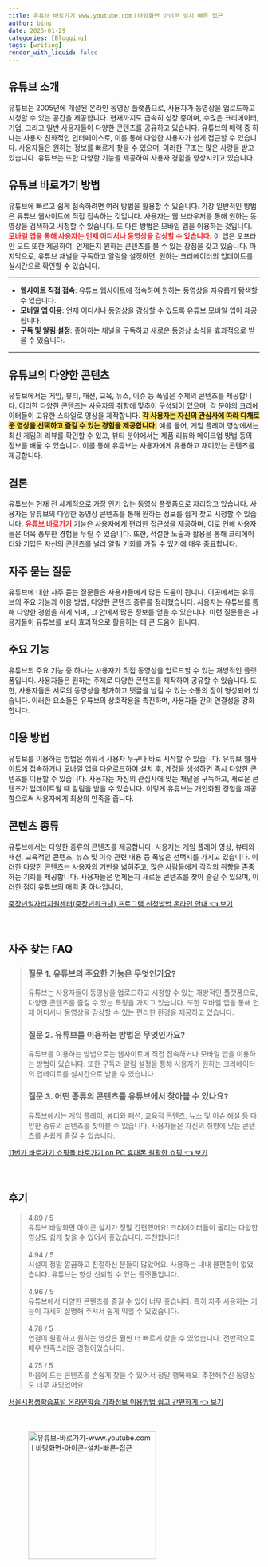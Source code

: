 ```yaml
---
title: 유튜브 바로가기 www.youtube.comㅣ바탕화면 아이콘 설치 빠른 접근
author: bing
date: 2025-01-29
categories: [Blogging]
tags: [writing]
render_with_liquid: false
---
```



<h2 id='유튜브_소개'>유튜브 소개</h2>

<p>유튜브는 2005년에 개설된 온라인 동영상 플랫폼으로, 사용자가 동영상을 업로드하고 시청할 수 있는 공간을 제공합니다. 현재까지도 급속히 성장 중이며, 수많은 크리에이터, 기업, 그리고 일반 사용자들이 다양한 콘텐츠를 공유하고 있습니다. 유튜브의 매력 중 하나는 사용자 친화적인 인터페이스로, 이를 통해 다양한 사용자가 쉽게 접근할 수 있습니다. 사용자들은 원하는 정보를 빠르게 찾을 수 있으며, 이러한 구조는 많은 사랑을 받고 있습니다. 유튜브는 또한 다양한 기능을 제공하여 사용자 경험을 향상시키고 있습니다.</p>

<h2 id='유튜브_바로가기_방법'>유튜브 바로가기 방법</h2>

<p>유튜브에 빠르고 쉽게 접속하려면 여러 방법을 활용할 수 있습니다. 가장 일반적인 방법은 유튜브 웹사이트에 직접 접속하는 것입니다. 사용자는 웹 브라우저를 통해 원하는 동영상을 검색하고 시청할 수 있습니다. 또 다른 방법은 모바일 앱을 이용하는 것입니다. <b><span style="color: #ee2323;">모바일 앱을 통해 사용자는 언제 어디서나 동영상을 감상할 수 있습니다.</span></b> 이 앱은 오프라인 모드 또한 제공하여, 언제든지 원하는 콘텐츠를 볼 수 있는 장점을 갖고 있습니다. 마지막으로, 유튜브 채널을 구독하고 알림을 설정하면, 원하는 크리에이터의 업데이트를 실시간으로 확인할 수 있습니다.</p>

<hr />

<ul>
    <li><b>웹사이트 직접 접속</b>: 유튜브 웹사이트에 접속하여 원하는 동영상을 자유롭게 탐색할 수 있습니다.</li>
    <li><b>모바일 앱 이용</b>: 언제 어디서나 동영상을 감상할 수 있도록 유튜브 모바일 앱이 제공됩니다.</li>
    <li><b>구독 및 알림 설정</b>: 좋아하는 채널을 구독하고 새로운 동영상 소식을 효과적으로 받을 수 있습니다.</li>
</ul>

<hr />

<h2 id='유튜브의_다양한_콘텐츠'>유튜브의 다양한 콘텐츠</h2>

<p>유튜브에서는 게임, 뷰티, 패션, 교육, 뉴스, 이슈 등 폭넓은 주제의 콘텐츠를 제공합니다. 이러한 다양한 콘텐츠는 사용자의 취향에 맞추어 구성되어 있으며, 각 분야의 크리에이터들이 고유한 스타일로 영상을 제작합니다. <b><span style="background-color: #ffe066;">각 사용자는 자신의 관심사에 따라 다채로운 영상을 선택하고 즐길 수 있는 경험을 제공합니다.</span></b> 예를 들어, 게임 플레이 영상에서는 최신 게임의 리뷰를 확인할 수 있고, 뷰티 분야에서는 제품 리뷰와 메이크업 방법 등의 정보를 배울 수 있습니다. 이를 통해 유튜브는 사용자에게 유용하고 재미있는 콘텐츠를 제공합니다.</p>

<h2 id='결론'>결론</h2>

<p>유튜브는 현재 전 세계적으로 가장 인기 있는 동영상 플랫폼으로 자리잡고 있습니다. 사용자는 유튜브의 다양한 동영상 콘텐츠를 통해 원하는 정보를 쉽게 찾고 시청할 수 있습니다. <b><span style="color: #ee2323;">유튜브 바로가기</span></b> 기능은 사용자에게 편리한 접근성을 제공하며, 이로 인해 사용자들은 더욱 풍부한 경험을 누릴 수 있습니다. 또한, 적절한 노출과 활용을 통해 크리에이터와 기업은 자신의 콘텐츠를 널리 알릴 기회를 가질 수 있기에 매우 중요합니다.</p>

<h2 id='자주_묻는_질문'>자주 묻는 질문</h2>

<p>유튜브에 대한 자주 묻는 질문들은 사용자들에게 많은 도움이 됩니다. 이곳에서는 유튜브의 주요 기능과 이용 방법, 다양한 콘텐츠 종류를 정리했습니다. 사용자는 유튜브를 통해 다양한 경험을 하게 되며, 그 안에서 많은 정보를 얻을 수 있습니다. 이런 질문들은 사용자들이 유튜브를 보다 효과적으로 활용하는 데 큰 도움이 됩니다.</p>

<h2 id='주요_기능'>주요 기능</h2>

<p>유튜브의 주요 기능 중 하나는 사용자가 직접 동영상을 업로드할 수 있는 개방적인 플랫폼입니다. 사용자들은 원하는 주제로 다양한 콘텐츠를 제작하여 공유할 수 있습니다. 또한, 사용자들은 서로의 동영상을 평가하고 댓글을 남길 수 있는 소통의 장이 형성되어 있습니다. 이러한 요소들은 유튜브의 상호작용을 촉진하며, 사용자들 간의 연결성을 강화합니다.</p>

<h2 id='이용_방법'>이용 방법</h2>

<p>유튜브를 이용하는 방법은 쉬워서 사용자 누구나 바로 시작할 수 있습니다. 유튜브 웹사이트에 접속하거나 모바일 앱을 다운로드하여 설치 후, 계정을 생성하면 즉시 다양한 콘텐츠를 이용할 수 있습니다. 사용자는 자신의 관심사에 맞는 채널을 구독하고, 새로운 콘텐츠가 업데이트될 때 알림을 받을 수 있습니다. 이렇게 유튜브는 개인화된 경험을 제공함으로써 사용자에게 최상의 만족을 줍니다.</p>

<h2 id='콘텐츠_종류'>콘텐츠 종류</h2>

<p>유튜브에서는 다양한 종류의 콘텐츠를 제공합니다. 사용자는 게임 플레이 영상, 뷰티와 패션, 교육적인 콘텐츠, 뉴스 및 이슈 관련 내용 등 폭넓은 선택지를 가지고 있습니다. 이러한 다양한 콘텐츠는 사용자의 기반을 넓혀주고, 많은 사람들에게 각각의 취향을 존중하는 기회를 제공합니다. 사용자들은 언제든지 새로운 콘텐츠를 찾아 즐길 수 있으며, 이러한 점이 유튜브의 매력 중 하나입니다.</p>


<p><a class="click-button" title="중장년일자리지원센터(중장년워크넷) 프로그램 신청방법 온라인 안내" href="https://greenforu.github.io/posts/%EC%A4%91%EC%9E%A5%EB%85%84%EC%9D%BC%EC%9E%90%EB%A6%AC%EC%A7%80%EC%9B%90%EC%84%BC%ED%84%B0(%EC%A4%91%EC%9E%A5%EB%85%84%EC%9B%8C%ED%81%AC%EB%84%B7)-%ED%94%84%EB%A1%9C%EA%B7%B8%EB%9E%A8-%EC%8B%A0%EC%B2%AD%EB%B0%A9%EB%B2%95-%EC%98%A8%EB%9D%BC%EC%9D%B8-%EC%95%88%EB%82%B4/" rel="dofollow">중장년일자리지원센터(중장년워크넷) 프로그램 신청방법 온라인 안내 👈 보기</a></p><br>
<h2 id='자주_찾는_FAQ'>자주 찾는 FAQ</h2>
<div itemscope="" itemtype="https://schema.org/FAQPage"> 
<blockquote> 
<div itemscope="" itemprop="mainEntity" itemtype="https://schema.org/Question"> 
<h3 itemprop="name">질문 1. 유튜브의 주요한 기능은 무엇인가요?</h3> 
<div itemscope="" itemprop="acceptedAnswer" itemtype="https://schema.org/Answer"> 
<span itemprop="text"> 
<p>유튜브는 사용자들이 동영상을 업로드하고 시청할 수 있는 개방적인 플랫폼으로, 다양한 콘텐츠를 즐길 수 있는 특징을 가지고 있습니다. 또한 모바일 앱을 통해 언제 어디서나 동영상을 감상할 수 있는 편리한 환경을 제공하고 있습니다.</p> 
</span> 
</div> 
</div> 

<div itemscope="" itemprop="mainEntity" itemtype="https://schema.org/Question"> 
<h3 itemprop="name">질문 2. 유튜브를 이용하는 방법은 무엇인가요?</h3> 
<div itemscope="" itemprop="acceptedAnswer" itemtype="https://schema.org/Answer"> 
<span itemprop="text"> 
<p>유튜브를 이용하는 방법으로는 웹사이트에 직접 접속하거나 모바일 앱을 이용하는 방법이 있습니다. 또한 구독과 알림 설정을 통해 사용자가 원하는 크리에이터의 업데이트를 실시간으로 받을 수 있습니다.</p> 
</span> 
</div> 
</div> 

<div itemscope="" itemprop="mainEntity" itemtype="https://schema.org/Question"> 
<h3 itemprop="name">질문 3. 어떤 종류의 콘텐츠를 유튜브에서 찾아볼 수 있나요?</h3> 
<div itemscope="" itemprop="acceptedAnswer" itemtype="https://schema.org/Answer"> 
<span itemprop="text"> 
<p>유튜브에서는 게임 플레이, 뷰티와 패션, 교육적 콘텐츠, 뉴스 및 이슈 해설 등 다양한 종류의 콘텐츠를 찾아볼 수 있습니다. 사용자들은 자신의 취향에 맞는 콘텐츠를 손쉽게 즐길 수 있습니다.</p> 
</span> 
</div> 
</div> 
</blockquote> 
</div>
<p><a class="click-button" title="11번가 바로가기 쇼핑몰 바로가기 on PC 휴대폰 원활한 쇼핑" href="https://greenforu.github.io/posts/11%EB%B2%88%EA%B0%80-%EB%B0%94%EB%A1%9C%EA%B0%80%EA%B8%B0-%EC%87%BC%ED%95%91%EB%AA%B0-%EB%B0%94%EB%A1%9C%EA%B0%80%EA%B8%B0-on-PC-%ED%9C%B4%EB%8C%80%ED%8F%B0-%EC%9B%90%ED%99%9C%ED%95%9C-%EC%87%BC%ED%95%91/" rel="dofollow">11번가 바로가기 쇼핑몰 바로가기 on PC 휴대폰 원활한 쇼핑 👈 보기</a></p><br>
<h2 id='후기'>후기</h2>
<div itemscope itemtype="https://schema.org/Product">
  <blockquote>
  <div itemprop="review" itemscope itemtype="https://schema.org/Review">
      <div itemprop="reviewRating" itemscope itemtype="https://schema.org/Rating"> <span itemprop="ratingValue">4.89</span> / <span itemprop="bestRating">5</span> </div>
      <span itemprop="reviewBody">유튜브 바탕화면 아이콘 설치가 정말 간편했어요! 크리에이터들이 올리는 다양한 영상도 쉽게 찾을 수 있어서 좋았습니다. 추천합니다!</span>
  </div>
  <br>
  <div itemprop="review" itemscope itemtype="https://schema.org/Review">
      <div itemprop="reviewRating" itemscope itemtype="https://schema.org/Rating"> <span itemprop="ratingValue">4.94</span> / <span itemprop="bestRating">5</span> </div>
      <span itemprop="reviewBody">시설이 정말 깔끔하고 친절하신 분들이 많았어요. 사용하는 내내 불편함이 없었습니다. 유튜브는 항상 신뢰할 수 있는 플랫폼입니다.</span>
  </div>
  <br>
  <div itemprop="review" itemscope itemtype="https://schema.org/Review">
      <div itemprop="reviewRating" itemscope itemtype="https://schema.org/Rating"> <span itemprop="ratingValue">4.96</span> / <span itemprop="bestRating">5</span> </div>
      <span itemprop="reviewBody">유튜브에서 다양한 콘텐츠를 즐길 수 있어 너무 좋습니다. 특히 자주 사용하는 기능이 자세히 설명해 주셔서 쉽게 익힐 수 있었습니다.</span>
  </div>
  <br>
  <div itemprop="review" itemscope itemtype="https://schema.org/Review">
      <div itemprop="reviewRating" itemscope itemtype="https://schema.org/Rating"> <span itemprop="ratingValue">4.78</span> / <span itemprop="bestRating">5</span> </div>
      <span itemprop="reviewBody">연결이 원활하고 원하는 영상은 훨씬 더 빠르게 찾을 수 있었습니다. 전반적으로 매우 만족스러운 경험이었습니다.</span>
  </div>
  <br>
  <div itemprop="review" itemscope itemtype="https://schema.org/Review">
      <div itemprop="reviewRating" itemscope itemtype="https://schema.org/Rating"> <span itemprop="ratingValue">4.75</span> / <span itemprop="bestRating">5</span> </div>
      <span itemprop="reviewBody">마음에 드는 콘텐츠를 손쉽게 찾을 수 있어서 정말 행복해요! 추천해주신 동영상도 너무 재밌었어요.</span>
  </div>
  </blockquote>
</div>
<p><a class="click-button" title="서울시평생학습포털 온라인학습 강좌정보 이용방법 쉽고 간편하게" href="https://greenforu.github.io/posts/%EC%84%9C%EC%9A%B8%EC%8B%9C%ED%8F%89%EC%83%9D%ED%95%99%EC%8A%B5%ED%8F%AC%ED%84%B8-%EC%98%A8%EB%9D%BC%EC%9D%B8%ED%95%99%EC%8A%B5-%EA%B0%95%EC%A2%8C%EC%A0%95%EB%B3%B4-%EC%9D%B4%EC%9A%A9%EB%B0%A9%EB%B2%95-%EC%89%BD%EA%B3%A0-%EA%B0%84%ED%8E%B8%ED%95%98%EA%B2%8C/" rel="dofollow">서울시평생학습포털 온라인학습 강좌정보 이용방법 쉽고 간편하게 👈 보기</a></p><br>
<figure class="image"><img src="https://greenforu.github.io/assets/img/thumbnail/유튜브-바로가기-www.youtube.comㅣ바탕화면-아이콘-설치-빠른-접근.webp" alt="유튜브-바로가기-www.youtube.comㅣ바탕화면-아이콘-설치-빠른-접근" width="256" height="256"></figure>